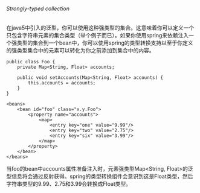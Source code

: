 ###### Strongly-typed collection

在java5中引入的泛型，你可以使用这种强类型的集合。这意味着你可以定义一个只包含字符串元素的集合类型（举个例子而已）。如果你使用spring来依赖注入一个强类型的集合到一个bean中，你可以使用spring的类型转换支持以至于你定义的强类型集合中的元素可以转化为你之前添加到集合中的内容。

```
public class Foo {
    private Map<String, Float> accounts;

    public void setAccounts(Map<String, Float> accounts) {
        this.accounts = accounts;
    }
}
```

```
<beans>
    <bean id="foo" class="x.y.Foo">
        <property name="accounts">
            <map>
                <entry key="one" value="9.99"/>
                <entry key="two" value="2.75"/>
                <entry key="six" value="3.99"/>
            </map>
        </property>
    </bean>
</beans>
```

当foo的bean中accounts属性准备注入时，元素强类型Map<String, Float>的泛型信息将会通过反射获得。spring的类型转换组件会意识到这是Float类型，然后字符串类型的9.99、2.75和3.99会转换成Float类型。